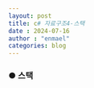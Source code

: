 ```yaml
---
layout: post
title: c# 자료구조4-스택
date : 2024-07-16
author : "enmael"
categories: blog
---
```

<h3>● 스택 </h3>

<span style="font-size: 15px;">

</span>